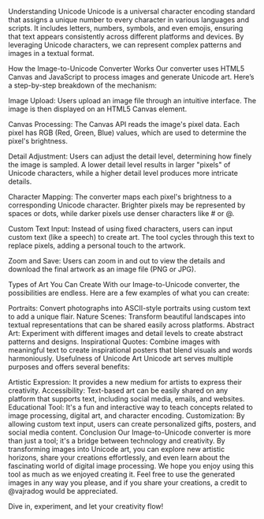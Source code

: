 Understanding Unicode
Unicode is a universal character encoding standard that assigns a unique number to every character in various languages and scripts. It includes letters, numbers, symbols, and even emojis, ensuring that text appears consistently across different platforms and devices. By leveraging Unicode characters, we can represent complex patterns and images in a textual format.

How the Image-to-Unicode Converter Works
Our converter uses HTML5 Canvas and JavaScript to process images and generate Unicode art. Here’s a step-by-step breakdown of the mechanism:

Image Upload: Users upload an image file through an intuitive interface. The image is then displayed on an HTML5 Canvas element.

Canvas Processing: The Canvas API reads the image's pixel data. Each pixel has RGB (Red, Green, Blue) values, which are used to determine the pixel's brightness.

Detail Adjustment: Users can adjust the detail level, determining how finely the image is sampled. A lower detail level results in larger "pixels" of Unicode characters, while a higher detail level produces more intricate details.

Character Mapping: The converter maps each pixel's brightness to a corresponding Unicode character. Brighter pixels may be represented by spaces or dots, while darker pixels use denser characters like # or @.

Custom Text Input: Instead of using fixed characters, users can input custom text (like a speech) to create art. The tool cycles through this text to replace pixels, adding a personal touch to the artwork.

Zoom and Save: Users can zoom in and out to view the details and download the final artwork as an image file (PNG or JPG).

Types of Art You Can Create
With our Image-to-Unicode converter, the possibilities are endless. Here are a few examples of what you can create:

Portraits: Convert photographs into ASCII-style portraits using custom text to add a unique flair.
Nature Scenes: Transform beautiful landscapes into textual representations that can be shared easily across platforms.
Abstract Art: Experiment with different images and detail levels to create abstract patterns and designs.
Inspirational Quotes: Combine images with meaningful text to create inspirational posters that blend visuals and words harmoniously.
Usefulness of Unicode Art
Unicode art serves multiple purposes and offers several benefits:

Artistic Expression: It provides a new medium for artists to express their creativity.
Accessibility: Text-based art can be easily shared on any platform that supports text, including social media, emails, and websites.
Educational Tool: It's a fun and interactive way to teach concepts related to image processing, digital art, and character encoding.
Customization: By allowing custom text input, users can create personalized gifts, posters, and social media content.
Conclusion
Our Image-to-Unicode converter is more than just a tool; it's a bridge between technology and creativity. By transforming images into Unicode art, you can explore new artistic horizons, share your creations effortlessly, and even learn about the fascinating world of digital image processing. We hope you enjoy using this tool as much as we enjoyed creating it. Feel free to use the generated images in any way you please, and if you share your creations, a credit to @vajradog would be appreciated.

Dive in, experiment, and let your creativity flow!

